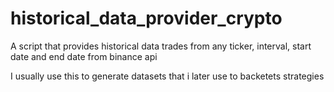 # historical_data_provider_crypto
A script that provides historical data trades from any ticker, interval, start date and end date from binance api

I usually use this to generate datasets that i later use to backetets strategies
